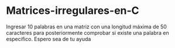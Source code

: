 # Matrices-irregulares-en-C
Ingresar 10 palabras en una matriz con una longitud máxima de 50 caracteres para posteriormente comprobar si existe una palabra en especifico.
Espero sea de tu ayuda
